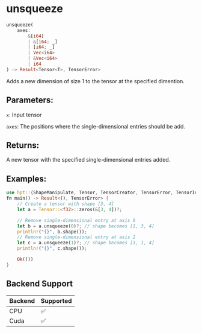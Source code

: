 # unsqueeze
```rust
unsqueeze(
    axes: 
        &[i64]
        | &[i64; _]
        | [i64; _] 
        | Vec<i64> 
        | &Vec<i64>
        | i64
) -> Result<Tensor<T>, TensorError>
```
Adds a new dimension of size 1 to the tensor at the specified dimention.

## Parameters:
`x`: Input tensor

`axes`: The positions where the single-dimensional entries should be add.

## Returns:
A new tensor with the specified single-dimensional entries added.

## Examples:
```rust
use hpt::{ShapeManipulate, Tensor, TensorCreator, TensorError, TensorInfo};
fn main() -> Result<(), TensorError> {
    // Create a tensor with shape [3, 4]
    let a = Tensor::<f32>::zeros(&[3, 4])?;

    // Remove single-dimensional entry at axis 0
    let b = a.unsqueeze(0)?; // shape becomes [1, 3, 4]
    println!("{}", b.shape());
    // Remove single-dimensional entry at axis 2
    let c = a.unsqueeze(1)?; // shape becomes [3, 1, 4]
    println!("{}", c.shape());

    Ok(())
}
```
## Backend Support
| Backend | Supported |
|---------|-----------|
| CPU     | ✅         |
| Cuda    | ✅        |